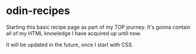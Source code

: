# odin-recipes
Starting this basic recipe page as part of my TOP journey. It's gonna contain all of my HTML knowledge I have acquired up until now.

It will be updated in the future, once I start with CSS.